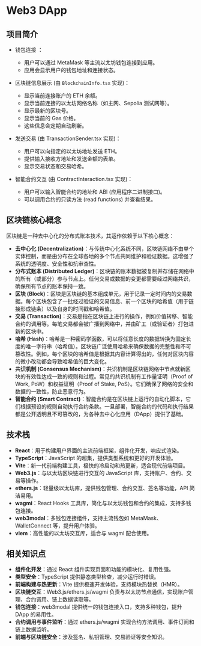 # Web3 DApp

## 项目简介

- 钱包连接 ：

  - 用户可以通过 MetaMask 等主流以太坊钱包连接到应用。
  - 应用会显示用户的钱包地址和连接状态。

- 区块链信息展示 (由 `BlockchainInfo.tsx` 实现)：

  - 显示当前连接账户的 ETH 余额。
  - 显示当前连接的以太坊网络名称（如主网、Sepolia 测试网等）。
  - 显示最新的区块号。
  - 显示当前的 Gas 价格。
  - 这些信息会定期自动刷新。

- 发送交易 (由 TransactionSender.tsx 实现)：

  - 用户可以向指定的以太坊地址发送 ETH。
  - 提供输入接收方地址和发送金额的表单。
  - 显示交易状态和交易哈希。

- 智能合约交互 (由 ContractInteraction.tsx 实现)：

  - 用户可以输入智能合约的地址和 ABI (应用程序二进制接口)。
  - 可以调用合约的只读方法 (read functions) 并查看结果。

## 区块链核心概念

区块链是一种去中心化的分布式账本技术，其运作依赖于以下核心概念：

- **去中心化 (Decentralization)**：与传统中心化系统不同，区块链网络不由单个实体控制，而是由分布在全球各地的多个节点共同维护和验证数据。这增强了系统的透明度、安全性和抗审查性。
- **分布式账本 (Distributed Ledger)**：区块链的账本数据被复制并存储在网络中的所有（或部分）参与节点上。任何交易或数据的变更都需要经过网络共识，确保所有节点的账本保持一致。
- **区块 (Block)**：区块是区块链的基本组成单元，用于记录一定时间内的交易数据。每个区块包含了一批经过验证的交易信息、前一个区块的哈希值（用于链接形成链条）以及自身的时间戳和哈希值。
- **交易 (Transaction)**：交易是指在区块链上进行的操作，例如价值转移、智能合约的调用等。每笔交易都会被广播到网络中，并由矿工（或验证者）打包进新的区块中。
- **哈希 (Hash)**：哈希是一种密码学函数，可以将任意长度的数据转换为固定长度的唯一字符串（哈希值）。区块链广泛使用哈希来确保数据的完整性和不可篡改性。例如，每个区块的哈希值是根据其内容计算得出的，任何对区块内容的微小改动都会导致哈希值的巨大变化。
- **共识机制 (Consensus Mechanism)**：共识机制是区块链网络中节点就新区块的有效性达成一致的规则和过程。常见的共识机制有工作量证明（Proof of Work, PoW）和权益证明（Proof of Stake, PoS）。它们确保了网络的安全和数据的一致性，防止恶意行为。
- **智能合约 (Smart Contract)**：智能合约是在区块链上运行的自动化脚本，它们根据预设的规则自动执行合约条款。一旦部署，智能合约的代码和执行结果都是公开透明且不可篡改的，为各种去中心化应用（DApp）提供了基础。

## 技术栈

- **React**：用于构建用户界面的主流前端框架，组件化开发，响应式渲染。
- **TypeScript**：JavaScript 的超集，提供类型系统和更好的开发体验。
- **Vite**：新一代前端构建工具，极快的冷启动和热更新，适合现代前端项目。
- **Web3.js**：与以太坊区块链进行交互的 JavaScript 库，支持账户、合约、交易等操作。
- **ethers.js**：轻量级以太坊库，提供钱包管理、合约交互、签名等功能，API 简洁易用。
- **wagmi**：React Hooks 工具库，简化与以太坊钱包和合约的集成，支持多钱包连接。
- **web3modal**：多钱包连接组件，支持主流钱包如 MetaMask、WalletConnect 等，提升用户体验。
- **viem**：高性能的以太坊交互库，适合与 wagmi 配合使用。

## 相关知识点

- **组件化开发**：通过 React 组件实现页面和功能的模块化、复用性强。
- **类型安全**：TypeScript 提供静态类型检查，减少运行时错误。
- **前端构建与热更新**：Vite 提供极速开发体验，支持模块热替换（HMR）。
- **区块链交互**：Web3.js/ethers.js/wagmi 负责与以太坊节点通信，实现账户管理、合约调用、链上数据读取等。
- **钱包连接**：web3modal 提供统一的钱包连接入口，支持多种钱包，提升 DApp 的易用性。
- **合约调用与事件监听**：通过 ethers.js/wagmi 实现合约方法调用、事件订阅和链上数据监听。
- **前端与区块链安全**：涉及签名、私钥管理、交易验证等安全知识。
